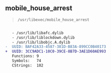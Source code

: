 ## mobile_house_arrest

> `/usr/libexec/mobile_house_arrest`

```diff

   - /usr/lib/libafc.dylib
   - /usr/lib/liblockdown.dylib
   - /usr/lib/libobjc.A.dylib
-  UUID: BAF42A33-4587-381D-B83A-899CC0B40173
+  UUID: 3CC9ADC1-10C0-39CE-8B7D-3AE1D60AE993
   Functions: 9
   Symbols:   74
   CStrings:  102

```

